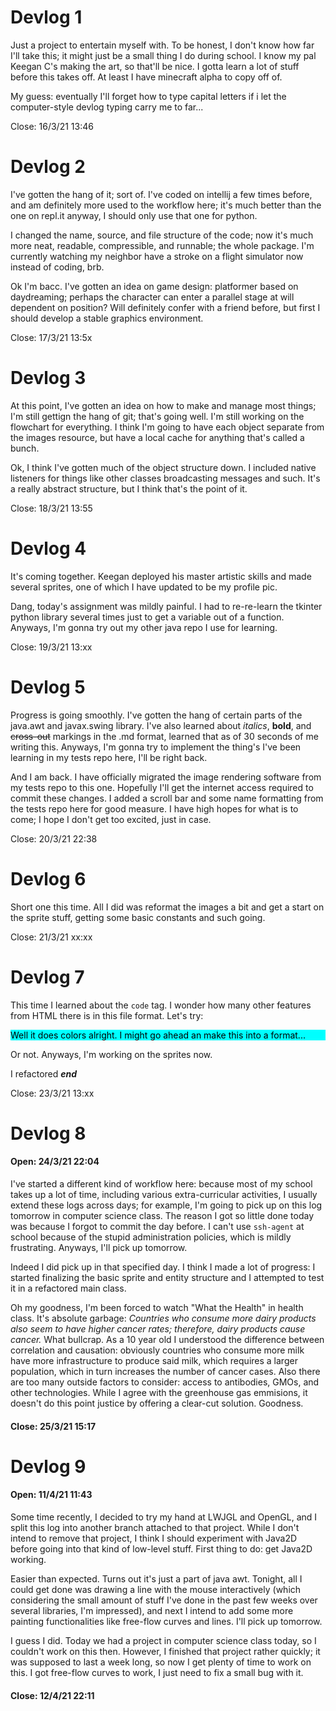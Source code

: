 # Devlog 1

Just a project to entertain myself with. To be honest, I don't know how far I'll take this; it might just be a small thing I do during school. I know my pal Keegan C's making the art, so that'll be nice. I gotta learn a lot of stuff before this takes off. At least I have minecraft alpha to copy off of.

My guess: eventually I'll forget how to type capital letters if i let the computer-style devlog typing carry me to far...

Close: 16/3/21 13:46


# Devlog 2

I've gotten the hang of it; sort of. I've coded on intellij a few times before, and am definitely more used to the workflow here; it's much better than the one on repl.it anyway, I should only use that one for python. 

I changed the name, source, and file structure of the code; now it's much more neat, readable, compressible, and runnable; the whole package. I'm currently watching my neighbor have a stroke on a flight simulator now instead of coding, brb.

Ok I'm bacc. I've gotten an idea on game design: platformer based on daydreaming; perhaps the character can enter a parallel stage at will dependent on position? Will definitely confer with a friend before, but first I should develop a stable graphics environment.

Close: 17/3/21 13:5x

# Devlog 3

At this point, I've gotten an idea on how to make and manage most things; I'm still gettign the hang of git; that's going well. I'm still working on the flowchart for everything. I think I'm going to have each object separate from the images resource, but have a local cache for anything that's called a bunch.

Ok, I think I've gotten much of the object structure down. I included native listeners for things like other classes broadcasting messages and such. It's a really abstract structure, but I think that's the point of it.

Close: 18/3/21 13:55

# Devlog 4

It's coming together. Keegan deployed his master artistic skills and made several sprites, one of which I have updated to be my profile pic.

Dang, today's assignment was mildly painful. I had to re-re-learn the tkinter python library several times just to get a variable out of a function. Anyways, I'm gonna try out my other java repo I use for learning.

Close: 19/3/21 13:xx

# Devlog 5

Progress is going smoothly. I've gotten the hang of certain parts of the java.awt and javax.swing library. I've also learned about *italics*, **bold**, and ~~cross-out~~ markings in the .md format, learned that as of 30 seconds of me writing this. Anyways, I'm gonna try to implement the thing's I've been learning in my tests repo here, I'll be right back.

And I am back. I have officially migrated the image rendering software from my tests repo to this one. Hopefully I'll get the internet access required to commit these changes. I added a scroll bar and some name formatting from the tests repo here for good measure. I have high hopes for what is to come; I hope I don't get too excited, just in case.

Close: 20/3/21 22:38

# Devlog 6

Short one this time. All I did was reformat the images a bit and get a start on the sprite stuff, getting some basic constants and such going.

Close: 21/3/21 xx:xx

# Devlog 7

This time I learned about the <code>code</code> tag. I wonder how many other features from HTML there is in this file format. Let's try:

<p style="color:black;background:aqua">Well it does colors alright. I might go ahead an make this into a format...</p>

Or not. Anyways, I'm working on the sprites now.

I refactored ***end***

Close: 23/3/21 13:xx

# Devlog 8

#### Open: 24/3/21 22:04

I've started a different kind of workflow here: because most of my school takes up a lot of time, including various extra-curricular activities, I usually extend these logs across days; for example, I'm going to pick up on this log tomorrow in computer science class. The reason I got so little done today was because I forgot to commit the day before. I can't use <code>ssh-agent</code> at school because of the stupid administration policies, which is mildly frustrating. Anyways, I'll pick up tomorrow.

Indeed I did pick up in that specified day. I think I made a lot of progress: I started finalizing the basic sprite and entity structure and I attempted to test it in a refactored main class.

Oh my goodness, I'm been forced to watch "What the Health" in health class. It's absolute garbage: *Countries who consume more dairy products also seem to have higher cancer rates; therefore, dairy products cause cancer.* What bullcrap. As a 10 year old I understood the difference between correlation and causation: obviously countries who consume more milk have more infrastructure to produce said milk, which requires a larger population, which in turn increases the number of cancer cases. Also there are too many outside factors to consider: access to antibodies, GMOs, and other technologies. While I agree with the greenhouse gas emmisions, it doesn't do this point justice by offering a clear-cut solution. Goodness.

#### Close: 25/3/21 15:17

# Devlog 9

#### Open: 11/4/21 11:43

Some time recently, I decided to try my hand at LWJGL and OpenGL, and I split this log into another branch attached to that project. While I don't intend to remove that project, I think I should experiment with Java2D before going into that kind of low-level stuff. First thing to do: get Java2D working.

Easier than expected. Turns out it's just a part of java awt. Tonight, all I could get done was drawing a line with the mouse interactively (which considering the small amount of stuff I've done in the past few weeks over several libraries, I'm impressed), and next I intend to add some more painting functionalities like free-flow curves and lines. I'll pick up tomorrow.

I guess I did. Today we had a project in computer science class today, so I couldn't work on this then. However, I finished that project rather quickly; it was supposed to last a week long, so now I get plenty of time to work on this. I got free-flow curves to work, I just need to fix a small bug with it.

#### Close: 12/4/21 22:11